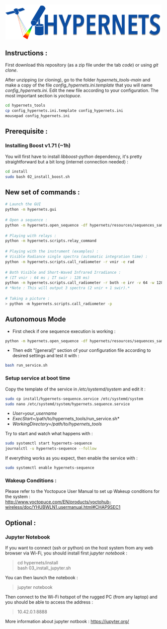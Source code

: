 ![Hypernets Logo](hypernets/resources/img/logo.png)
  
  
## Instructions :
First download this repository (as a zip file under the tab *code*) or using
*git clone*.
  
After unzipping (or cloning), go to the folder *hypernets_tools-main* and make
a copy of the file *config_hypernets.ini.template* that you will name *config_hypernets.ini*.
Edit the new file according to your configuration. The most important section is *yoctopuce*. 

```sh
cd hypernets_tools 
cp config_hypernets.ini.template config_hypernets.ini
mousepad config_hypernets.ini
```


## Prerequisite : 
### Installing Boost v1.71 (~1h)
You will first have to install *libboost-python* dependency, it's pretty 
straightforward but a bit long (internet connection needed) :

```sh
cd install  
sudo bash 02_install_boost.sh
```

## New set of commands :

```sh
# Launch the GUI
python -m hypernets.gui

# Open a sequence :
python -m hypernets.open_sequence -df hypernets/resources/sequences_sample/sequence_file.csv

# Playing with relays :
python -m hypernets.scripts.relay_command

# Playing with the instrument (examples) :
# Visible Radiance single spectra (automatic integration time) :
python -m hypernets.scripts.call_radiometer -r vnir -e rad

# Both Visible and Short-Waved Infrared Irradiance :  
# (IT vnir : 64 ms ; IT swir : 128 ms)
python -m hypernets.scripts.call_radiometer -r both -e irr -v 64 -w 128   
# *Note : This will output 3 spectra (2 vnir + 1 swir).*

# Taking a picture :
> python -m hypernets.scripts.call_radiometer -p

```

  

## Autonomous Mode

* First check if one sequence execution is working : 

```sh
python -m hypernets.open_sequence -df hypernets/resources/sequences_sample/sequence_file.csv
```

* Then edit "[general]" section of your configuration file according to desired settings and
test it with :
```sh
bash run_service.sh
```

### Setup service at boot time
Copy the template of the service in */etc/systemd/system* and edit it :
```sh
sudo cp install/hypernets-sequence.service /etc/systemd/system
sudo nano /etc/systemd/system/hypernets.sequence.service 
```

* *User=your_username*
* *ExecStart=*/path/to/hypernets_tools/run_service.sh*
* *WorkingDirectory=/path/to/hypernets_tools*

Try to start and watch what happens with :

```sh
sudo systemctl start hypernets-sequence
journalctl -u hypernets-sequence --follow
```

If everything works as you expect, then enable the service with : 

```sh
sudo systemctl enable hypernets-sequence
```


### Wakeup Conditions :
Please refer to the Yoctopuce User Manual to set up Wakeup conditions for the system :  
http://www.yoctopuce.com/EN/products/yoctohub-wireless/doc/YHUBWLN1.usermanual.html#CHAP9SEC1
   
   
## Optional :
### Jupyter Notebook
If you want to connect (ssh or python) on the host system from any web browser via Wi-Fi, 
you should install first *jupyter notebook* :

> cd hypernets/install  
> bash 03_install_jupyter.sh

You can then launch the notebook :
> jupyter notebook 

Then connect to the Wi-Fi hotspot of the rugged PC (from any laptop) and you should be able
to access the address :

> 10.42.0.1:8888

More information about jupyter notbook : https://jupyter.org/
